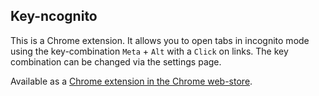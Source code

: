 ## Key-ncognito

This is a Chrome extension.
It allows you to open tabs in incognito mode using the key-combination `Meta` + `Alt` with a `Click` on links. The key combination can be changed via the settings page.

Available as a [Chrome extension in the Chrome web-store](https://chrome.google.com/webstore/detail/key-ncognito/lilomadmkegmkmkjmdbbgalimcmfogfk).
